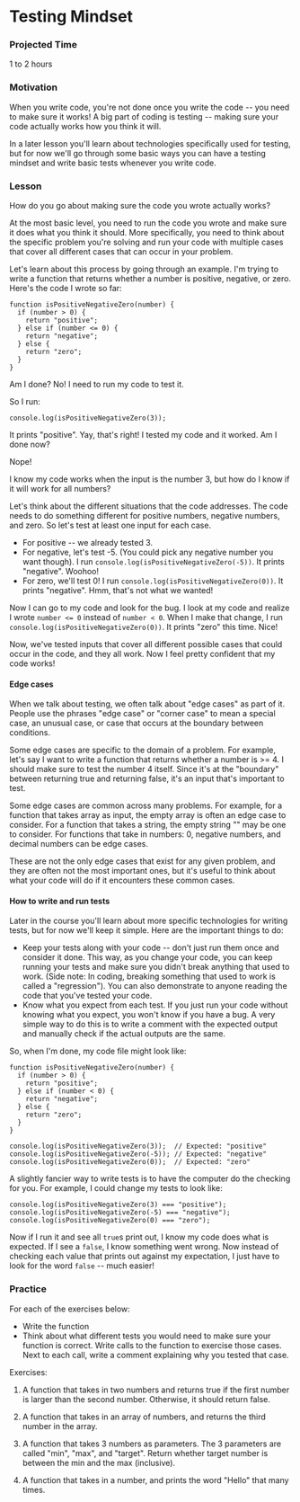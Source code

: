 # Testing Mindset

### Projected Time
1 to 2 hours

### Motivation
When you write code, you're not done once you write the code -- you need to make sure it works! A big part of coding is testing -- making sure your code actually works how you think it will.

In a later lesson you'll learn about technologies specifically used for testing, but for now we'll go through some basic ways you can have a testing mindset and write basic tests whenever you write code.

### Lesson

How do you go about making sure the code you wrote actually works?

At the most basic level, you need to run the code you wrote and make sure it does what you think it should. More specifically, you need to think about the specific problem you're solving and run your code with multiple cases that cover all different cases that can occur in your problem.

Let's learn about this process by going through an example.
I'm trying to write a function that returns whether a number is positive, negative, or zero. Here's the code I wrote so far:

```
function isPositiveNegativeZero(number) {
  if (number > 0) {
    return "positive";  
  } else if (number <= 0) {
    return "negative";
  } else {
    return "zero";
  }
}
```

Am I done? No! I need to run my code to test it.

So I run:
```
console.log(isPositiveNegativeZero(3));
```

It prints "positive". Yay, that's right! 
I tested my code and it worked. Am I done now?

Nope!

I know my code works when the input is the number 3, but how do I know if it will work for all numbers?

Let's think about the different situations that the code addresses. The code needs to do something different for positive numbers, negative numbers, and zero. So let's test at least one input for each case.

- For positive -- we already tested 3.
- For negative, let's test -5. (You could pick any negative number you want though). I run `console.log(isPositiveNegativeZero(-5))`. It prints "negative". Woohoo!
- For zero, we'll test 0! I run `console.log(isPositiveNegativeZero(0))`. It prints "negative". Hmm, that's not what we wanted!

Now I can go to my code and look for the bug. I look at my code and realize I wrote `number <= 0` instead of `number < 0`. When I make that change, I run `console.log(isPositiveNegativeZero(0))`. It prints "zero" this time. Nice!

Now, we've tested inputs that cover all different possible cases that could occur in the code, and they all work. Now I feel pretty confident that my code works!

#### Edge cases
When we talk about testing, we often talk about "edge cases" as part of it. People use the phrases "edge case" or "corner case" to mean a special case, an unusual case, or case that occurs at the boundary between conditions.

Some edge cases are specific to the domain of a problem. For example, let's say I want to write a function that returns whether a number is >= 4. I should make sure to test the number 4 itself. Since it's at the "boundary" between returning true and returning false, it's an input that's important to test.

Some edge cases are common across many problems. For example, for a function that takes array as input, the empty array is often an edge case to consider. For a function that takes a string, the empty string "" may be one to consider. For functions that take in numbers: 0, negative numbers, and decimal numbers can be edge cases.

These are not the only edge cases that exist for any given problem, and they are often not the most important ones, but it's useful to think about what your code will do if it encounters these common cases.

#### How to write and run tests

Later in the course you'll learn about more specific technologies for writing tests, but for now we'll keep it simple. 
Here are the important things to do:
- Keep your tests along with your code -- don't just run them once and consider it done. This way, as you change your code, you can keep running your tests and make sure you didn't break anything that used to work. (Side note: In coding, breaking something that used to work is called a "regression"). You can also demonstrate to anyone reading the code that you've tested your code.
- Know what you expect from each test. If you just run your code without knowing what you expect, you won't know if you have a bug. A very simple way to do this is to write a comment with the expected output and manually check if the actual outputs are the same.

So, when I'm done, my code file might look like:

```
function isPositiveNegativeZero(number) {
  if (number > 0) {
    return "positive";  
  } else if (number < 0) {
    return "negative";
  } else {
    return "zero";
  }
}

console.log(isPositiveNegativeZero(3));  // Expected: "positive"
console.log(isPositiveNegativeZero(-5)); // Expected: "negative"
console.log(isPositiveNegativeZero(0));  // Expected: "zero"
```

A slightly fancier way to write tests is to have the computer do the checking for you. For example, I could change my tests to look like:
```
console.log(isPositiveNegativeZero(3) === "positive");  
console.log(isPositiveNegativeZero(-5) === "negative");
console.log(isPositiveNegativeZero(0) === "zero");
```
Now if I run it and see all `true`s print out, I know my code does what is expected. If I see a `false`, I know something went wrong. Now instead of checking each value that prints out against my expectation, I just have to look for the word `false` -- much easier!

### Practice

For each of the exercises below:
- Write the function
- Think about what different tests you would need to make sure your function is correct. Write calls to the function to exercise those cases. Next to each call, write a comment explaining why you tested that case.

Exercises:

1. A function that takes in two numbers and returns true if the first number is larger than the second number. Otherwise, it should return false.

2. A function that takes in an array of numbers, and returns the third number in the array.

3. A function that takes 3 numbers as parameters. The 3 parameters are called "min", "max", and "target". Return whether target number is between the min and the max (inclusive).

4. A function that takes in a number, and prints the word "Hello" that many times.

